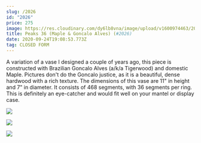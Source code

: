 ```yaml
---
slug: /2026
id: "2026"
price: 275
image: https://res.cloudinary.com/dy6lb8vna/image/upload/v1600974463/2026a.jpg
title: Peaks 36 (Maple & Goncalo Alves) (#2026)
date: 2020-09-24T19:08:53.773Z
tag: CLOSED FORM
---
```

A variation of a vase I designed a couple of years ago, this piece is constructed with Brazilian Goncalo Alves (a/k/a Tigerwood) and domestic Maple.  Pictures don't do the Goncalo justice, as it is a beautiful, dense hardwood with a rich texture.  The dimensions of this vase are 11" in height and 7" in diameter.  It consists of 468 segments, with 36 segments per ring.  This is definitely an eye-catcher and would fit well on your mantel or display case.

![](https://res.cloudinary.com/dy6lb8vna/image/upload/v1600974915/2026b.jpg)

![](https://res.cloudinary.com/dy6lb8vna/image/upload/v1600974961/2026c.jpg)

![](https://res.cloudinary.com/dy6lb8vna/image/upload/v1600975001/2026d.jpg)